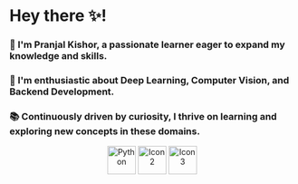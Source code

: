 # Hey there ✨! 

<h3>🌟 I'm Pranjal Kishor, a passionate learner eager to expand my knowledge and skills. </h3>
<h3>🚀 I'm enthusiastic about Deep Learning, Computer Vision, and Backend Development. </h3>
<h3>📚 Continuously driven by curiosity, I thrive on learning and exploring new concepts in these domains. </h3>

<p align="center">
  <img src="https://simpleicons.org/icons/python.svg" alt="Python" width="50" height="50"/>
  <img src="icon2_url" alt="Icon2" width="50" height="50"/>
  <img src="icon3_url" alt="Icon3" width="50" height="50"/>
  <!-- Add more icons as needed -->
</p>








